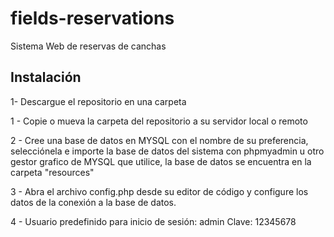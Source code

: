 # fields-reservations
Sistema Web de reservas de canchas

## Instalación

1- Descargue el repositorio en una carpeta

1 - Copie o mueva la carpeta del repositorio a su servidor local o remoto

2 - Cree una base de datos en MYSQL con el nombre de su preferencia, 
selecciónela e importe la base de datos del sistema con phpmyadmin u otro gestor grafico de MYSQL 
que utilice, la base de datos se encuentra en la carpeta "resources"

3 - Abra el archivo config.php desde su editor de código y configure los datos de la conexión a la base de datos.

4 - Usuario predefinido para inicio de sesión: admin
    Clave: 12345678
